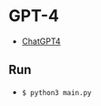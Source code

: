# GPT-4

- [ChatGPT4](https://huggingface.co/spaces/ysharma/ChatGPT4)


## Run

- `$ python3 main.py`
